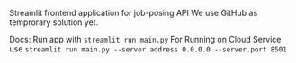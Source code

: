 Streamlit frontend application for job-posing API
We use GitHub as temprorary solution yet. 

Docs:
Run app with `streamlit run main.py`
For Running on Cloud Service use `streamlit run main.py --server.address 0.0.0.0 --server.port 8501`